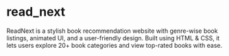 # read_next
ReadNext is a stylish book recommendation website with genre-wise book listings, animated UI, and a user-friendly design. Built using HTML &amp; CSS, it lets users explore 20+ book categories and view top-rated books with ease.
